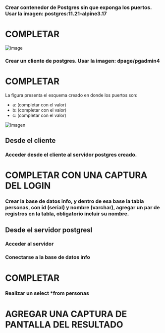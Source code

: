 ### Crear contenedor de Postgres sin que exponga los puertos. Usar la imagen: postgres:11.21-alpine3.17
# COMPLETAR
![image](https://github.com/JexDev13/2024A-ISWD633-Practica2/assets/119013519/b6436328-ae73-45cf-a705-732257cf31c5)


### Crear un cliente de postgres. Usar la imagen: dpage/pgadmin4


# COMPLETAR

La figura presenta el esquema creado en donde los puertos son:
- a: (completar con el valor)
- b: (completar con el valor)
- c: (completar con el valor)

![Imagen](imagenes/esquema-ejercicio3.PNG)

## Desde el cliente
### Acceder desde el cliente al servidor postgres creado.
# COMPLETAR CON UNA CAPTURA DEL LOGIN
### Crear la base de datos info, y dentro de esa base la tabla personas, con id (serial) y nombre (varchar), agregar un par de registros en la tabla, obligatorio incluir su nombre.

## Desde el servidor postgresl
### Acceder al servidor
### Conectarse a la base de datos info
# COMPLETAR
### Realizar un select *from personas
# AGREGAR UNA CAPTURA DE PANTALLA DEL RESULTADO
